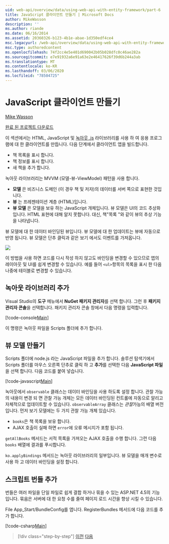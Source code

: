 ```yaml
---
uid: web-api/overview/data/using-web-api-with-entity-framework/part-6
title: JavaScript 클라이언트 만들기 | Microsoft Docs
author: MikeWasson
description: ''
ms.author: riande
ms.date: 06/16/2014
ms.assetid: 20360326-b123-4b1e-abae-1d350edf4ce4
msc.legacyurl: /web-api/overview/data/using-web-api-with-entity-framework/part-6
msc.type: authoredcontent
ms.openlocfilehash: 74f2cc4e5e401d690042b05b028dfc0c46ae282a
ms.sourcegitcommit: e7e91932a6e91a63e2e46417626f39d6b244a3ab
ms.translationtype: MT
ms.contentlocale: ko-KR
ms.lasthandoff: 03/06/2020
ms.locfileid: "78504725"
---
```

# <a name="create-the-javascript-client"></a>JavaScript 클라이언트 만들기

[Mike Wasson](https://github.com/MikeWasson)

[완료 된 프로젝트 다운로드](https://github.com/MikeWasson/BookService)

이 섹션에서는 HTML, JavaScript 및 [녹아웃 .js](http://knockoutjs.com/) 라이브러리를 사용 하 여 응용 프로그램에 대 한 클라이언트를 만듭니다. 다음 단계에서 클라이언트 앱을 빌드합니다.

- 책 목록을 표시 합니다.
- 책 정보를 표시 합니다.
- 새 책을 추가 합니다.

녹아웃 라이브러리는 MVVM (모델-뷰-ViewModel) 패턴을 사용 합니다.

- **모델** 은 비즈니스 도메인 (이 경우 책 및 저자)의 데이터를 서버 쪽으로 표현한 것입니다.
- **뷰** 는 프레젠테이션 계층 (HTML)입니다.
- **뷰 모델** 은 모델을 보유 하는 JavaScript 개체입니다. 뷰 모델은 UI의 코드 추상화입니다. HTML 표현에 대해 알지 못합니다. 대신, 책&quot;목록 &quot;와 같이 뷰의 추상 기능을 나타냅니다.

뷰 모델에 대 한 데이터 바인딩된 뷰입니다. 뷰 모델에 대 한 업데이트는 뷰에 자동으로 반영 됩니다. 뷰 모델은 단추 클릭과 같은 보기 에서도 이벤트를 가져옵니다.

![](part-6/_static/image1.png)

이 방법을 사용 하면 코드를 다시 작성 하지 않고도 바인딩을 변경할 수 있으므로 앱의 레이아웃 및 UI를 쉽게 변경할 수 있습니다. 예를 들어 `<ul>`항목의 목록을 표시 한 다음 나중에 테이블로 변경할 수 있습니다.

## <a name="add-the-knockout-library"></a>녹아웃 라이브러리 추가

Visual Studio의 **도구** 메뉴에서 **NuGet 패키지 관리자**를 선택 합니다. 그런 후 **패키지 관리자 콘솔**을 선택합니다. 패키지 관리자 콘솔 창에서 다음 명령을 입력합니다.

[!code-console[Main](part-6/samples/sample1.cmd)]

이 명령은 녹아웃 파일을 Scripts 폴더에 추가 합니다.

## <a name="create-the-view-model"></a>뷰 모델 만들기

Scripts 폴더에 node.js 라는 JavaScript 파일을 추가 합니다. 솔루션 탐색기에서 Scripts 폴더를 마우스 오른쪽 단추로 클릭 하 고 **추가**를 선택한 다음 **JavaScript 파일**을 선택 합니다. 다음 코드를 붙여 넣습니다.

[!code-javascript[Main](part-6/samples/sample2.js)]

녹아웃에서 `observable` 클래스는 데이터 바인딩을 사용 하도록 설정 합니다. 관찰 가능의 내용이 변경 되 면 관찰 가능 개체는 모든 데이터 바인딩된 컨트롤에 자동으로 알리고 자체적으로 업데이트할 수 있습니다. `observableArray` 클래스는 *관찰*가능의 배열 버전입니다. 먼저 보기 모델에는 두 가지 관찰 가능 개체 있습니다.

- `books`은 책 목록을 보유 합니다.
- AJAX 호출이 실패 하면 `error`에 오류 메시지가 포함 됩니다.

`getAllBooks` 메서드는 서적 목록을 가져오는 AJAX 호출을 수행 합니다. 그런 다음 `books` 배열에 결과를 푸시합니다.

`ko.applyBindings` 메서드는 녹아웃 라이브러리의 일부입니다. 뷰 모델을 매개 변수로 사용 하 고 데이터 바인딩을 설정 합니다.

## <a name="add-a-script-bundle"></a>스크립트 번들 추가

번들은 여러 파일을 단일 파일로 쉽게 결합 하거나 묶을 수 있는 ASP.NET 4.5의 기능입니다. 묶음은 서버에 대 한 요청 수를 줄여 페이지 로드 시간을 향상 시킬 수 있습니다.

File App\_Start/BundleConfig를 엽니다. RegisterBundles 메서드에 다음 코드를 추가 합니다.

[!code-csharp[Main](part-6/samples/sample3.cs)]

> [!div class="step-by-step"]
> [이전](part-5.md)
> [다음](part-7.md)

